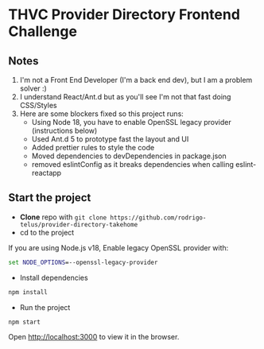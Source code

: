 # THVC Provider Directory Frontend Challenge

## Notes

1. I'm not a Front End Developer (I'm a back end dev), but I am a problem solver :)
2. I understand React/Ant.d but as you'll see I'm not that fast doing CSS/Styles
3. Here are some blockers fixed so this project runs:
   - Using Node 18, you have to enable OpenSSL legacy provider (instructions below)
   - Used Ant.d 5 to prototype fast the layout and UI
   - Added prettier rules to style the code
   - Moved dependencies to devDependencies in package.json
   - removed eslintConfig as it breaks dependencies when calling eslint-reactapp

## Start the project

- **Clone** repo with `git clone https://github.com/rodrigo-telus/provider-directory-takehome`
- cd to the project

If you are using Node.js v18, Enable legacy OpenSSL provider with:

```cmd
set NODE_OPTIONS=--openssl-legacy-provider
```

- Install dependencies

```cmd
npm install
```

- Run the project

```cmd
npm start
```

Open [http://localhost:3000](http://localhost:3000) to view it in the browser.
